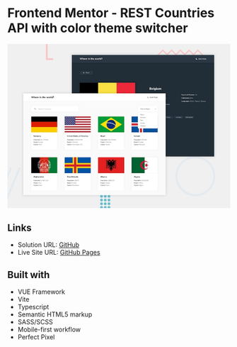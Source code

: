 # Frontend Mentor - REST Countries API with color theme switcher

![Design preview for the REST Countries API with color theme switcher coding challenge](./design/desktop-preview.jpg)

## Links

- Solution URL: [GitHub](https://github.com/dar-ju/dar-ju.github.io/tree/main/FM_25_rest-countries)
- Live Site URL: [GitHub Pages](https://dar-ju.github.io/FM_25_rest-countries/)

## Built with

- VUE Framework
- Vite
- Typescript
- Semantic HTML5 markup
- SASS/SCSS
- Mobile-first workflow
- Perfect Pixel
